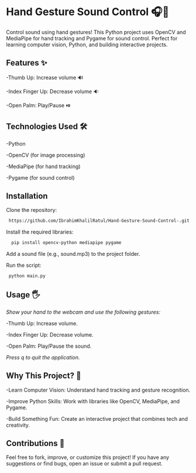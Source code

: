 
# Hand Gesture Sound Control 🎧🤚

Control sound using hand gestures! This Python project uses OpenCV and MediaPipe for hand tracking and Pygame for sound control. Perfect for learning computer vision, Python, and building interactive projects.

## Features ✨

-Thumb Up: Increase volume 🔊

-Index Finger Up: Decrease volume 🔉

-Open Palm: Play/Pause ⏯️


## Technologies Used 🛠️

-Python

-OpenCV (for image processing)

-MediaPipe (for hand tracking)

-Pygame (for sound control)


## Installation

Clone the repository:

```bash
 https://github.com/IbrahimKhalilRatul/Hand-Gesture-Sound-Control-.git
```
Install the required libraries:
```bash
  pip install opencv-python mediapipe pygame
```
Add a sound file (e.g., sound.mp3) to the project folder.

Run the script:
 ```bash
  python main.py
 ```
    
## Usage 🖐️

*Show your hand to the webcam and use the following gestures:*

-Thumb Up: Increase volume.

-Index Finger Up: Decrease volume.

-Open Palm: Play/Pause the sound.

*Press q to quit the application.*




## Why This Project? 🌟

-Learn Computer Vision: Understand hand tracking and gesture recognition.

-Improve Python Skills: Work with libraries like OpenCV, MediaPipe, and Pygame.

-Build Something Fun: Create an interactive project that combines tech and creativity.
## Contributions 🤝
Feel free to fork, improve, or customize this project! If you have any suggestions or find bugs, open an issue or submit a pull request.

